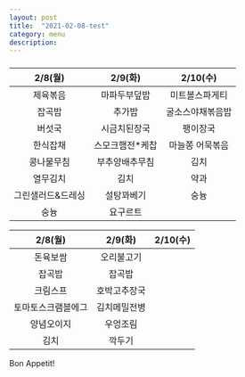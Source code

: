```yaml
---
layout: post
title:  "2021-02-08-test"
category: menu
description: 
---
```



### 

| 2/8(월)  | 2/9(화)          | 2/10(수) |
|:--------:|:----------------:|:-------:|
| 제육볶음 | 마파두부덮밥     |미트볼스파게티|
| 잡곡밥   | 추가밥     |굴소스야채볶음밥|
| 버섯국 | 시금치된장국 |팽이장국|
| 한식잡채 | 스모크햄전*케찹 |마늘쫑 어묵볶음|
| 콩나물무침 | 부추양배추무침 |김치|
| 열무김치 | 김치 |약과|
| 그린샐러드&드레싱 | 설탕꽈베기 |숭늉|
| 숭늉 | 요구르트 ||

| 2/8(월)  | 2/9(화)          | 2/10(수) |
|:--------:|:----------------:|:-------:|
| 돈육보쌈 | 오리불고기 ||
| 잡곡밥   | 잡곡밥           ||
| 크림스프 | 호박고추장국 ||
| 토마토스크램블에그 | 김치메밀전병 ||
| 양념오이지 | 우엉조림 ||
| 김치 | 깍두기 ||

Bon Appetit!

